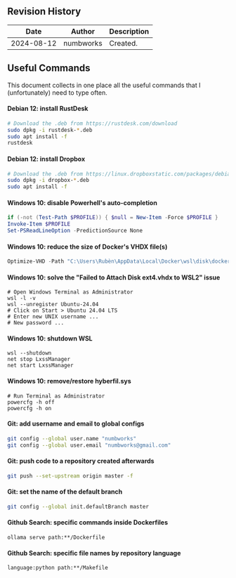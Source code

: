 ## Revision History

| Date | Author | Description |
|---|---|---|
| 2024-08-12 | numbworks | Created. |

## Useful Commands

This document collects in one place all the useful commands that I (unfortunately) need to type often.

#### Debian 12: install RustDesk

```sh
# Download the .deb from https://rustdesk.com/download
sudo dpkg -i rustdesk-*.deb
sudo apt install -f
rustdesk
```

#### Debian 12: install Dropbox

```sh
# Download the .deb from https://linux.dropboxstatic.com/packages/debian/
sudo dpkg -i dropbox-*.deb
sudo apt install -f
```

#### Windows 10: disable Powerhell's auto-completion

```powershell
if (-not (Test-Path $PROFILE)) { $null = New-Item -Force $PROFILE }
Invoke-Item $PROFILE
Set-PSReadLineOption -PredictionSource None
```

#### Windows 10: reduce the size of Docker's VHDX file(s)

```powershell
Optimize-VHD -Path "C:\Users\Rubèn\AppData\Local\Docker\wsl\disk\docker_data.vhdx" -Mode Full
```

#### Windows 10: solve the "Failed to Attach Disk ext4.vhdx to WSL2" issue

```
# Open Windows Terminal as Administrator
wsl -l -v
wsl --unregister Ubuntu-24.04
# Click on Start > Ubuntu 24.04 LTS
# Enter new UNIX username ...
# New password ...
```

#### Windows 10: shutdown WSL

```
wsl --shutdown
net stop LxssManager
net start LxssManager 
```

#### Windows 10: remove/restore hyberfil.sys

```
# Run Terminal as Administrator
powercfg -h off
powercfg -h on
```

#### Git: add username and email to global configs

```sh
git config --global user.name "numbworks"
git config --global user.email "numbworks@gmail.com"
```

#### Git: push code to a repository created afterwards

```sh
git push --set-upstream origin master -f
```

#### Git: set the name of the default branch

```sh
git config --global init.defaultBranch master
```

#### Github Search: specific commands inside Dockerfiles

```
ollama serve path:**/Dockerfile
```

#### Github Search: specific file names by repository language

```
language:python path:**/Makefile
```